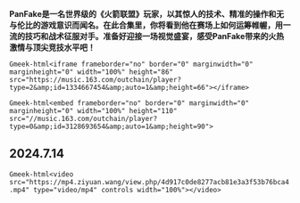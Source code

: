 **PanFake是一名世界级的《火箭联盟》玩家，以其惊人的技术、精准的操作和无与伦比的游戏意识而闻名。在此合集里，你将看到他在赛场上如何运筹帷幄，用一流的技巧和战术征服对手。准备好迎接一场视觉盛宴，感受PanFake带来的火热激情与顶尖竞技水平吧！**

`Gmeek-html<iframe frameborder="no" border="0" marginwidth="0" marginheight="0" width="100%" height="86" src="https://music.163.com/outchain/player?type=2&amp;id=1334667454&amp;auto=1&amp;height=66"></iframe>`

`Gmeek-html<embed frameborder="no" border="0" marginwidth="0" marginheight="0" width="100%" height="110" src="//music.163.com/outchain/player?type=0&amp;id=3128693654&amp;auto=1&amp;height=90">`

## 2024.7.14

`Gmeek-html<video src="https://mp4.ziyuan.wang/view.php/4d917c0de8277acb81e3a3f53b76bca4.mp4" type="video/mp4" controls width="100%"></video>`

<!-- ##{"script":"<script src='https://blog.liyifan.xyz/assets/GmeekTOC.js'></script>"}## -->